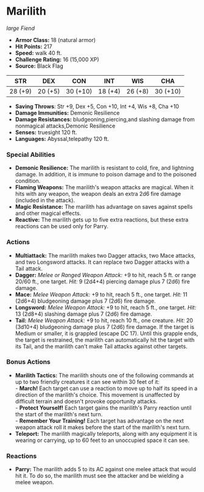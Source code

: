 # Marilith

*large* *Fiend*

- **Armor Class:** 18 (natural armor)
- **Hit Points:** 217 
- **Speed:** walk 40 ft.
- **Challenge Rating:** 16 (15,000 XP)
- **Source:** Black Flag

| STR | DEX | CON | INT | WIS | CHA |
| --- | --- | --- | --- | --- | --- |
| 28 (+9) | 20 (+5) | 30 (+10) | 18 (+4) | 26 (+8) | 30 (+10) |

- **Saving Throws**: Str +9, Dex +5, Con +10, Int +4, Wis +8, Cha +10
- **Damage Immunities:** Demonic Resilience
- **Damage Resistances:** bludgeoning,piercing,and slashing damage from nonmagical attacks,Demonic Resilience
- **Senses:** truesight 120 ft.
- **Languages:** Abyssal,telepathy 120 ft.

### Special Abilities

- **Demonic Resilience:** The marilith is resistant to cold, fire, and lightning damage. In addition, it is immune to poison damage and to the poisoned condition.
- **Flaming Weapons:** The marilith's weapon attacks are magical. When it hits with any weapon, the weapon deals an extra 2d6 fire damage (included in the attack).
- **Magic Resistance:** The marilith has advantage on saves against spells and other magical effects.
- **Reactive:** The marilith gets up to five extra reactions, but these extra reactions can be used only for Parry.

### Actions

- **Multiattack:** The marilith makes two Dagger attacks, two Mace attacks, and two Longsword attacks. It can replace two Dagger attacks with a Tail attack.
- **Dagger:** _Melee or Ranged Weapon Attack:_ +9 to hit, reach 5 ft. or range 20/60 ft., one target. _Hit:_ 9 (2d4+4) piercing damage plus 7 (2d6) fire damage.
- **Mace:** _Melee Weapon Attack:_ +9 to hit, reach 5 ft., one target. _Hit:_ 11 (2d6+4) bludgeoning damage plus 7 (2d6) fire damage.
- **Longsword:** _Melee Weapon Attack:_ +9 to hit, reach 5 ft., one target. _Hit:_ 13 (2d8+4) slashing damage plus 7 (2d6) fire damage.
- **Tail:** _Melee Weapon Attack:_ +9 to hit, reach 10 ft., one creature. _Hit:_ 20 (3d10+4) bludgeoning damage plus 7 (2d6) fire damage. If the target is Medium or smaller, it is grappled (escape DC 17). Until this grapple ends, the target is restrained, the marilith can automatically hit the target with its Tail, and the marilith can't make Tail attacks against other targets.

### Bonus Actions

- **Marilith Tactics:** The marilith shouts one of the following commands at up to two friendly creatures it can see within 30 feet of it:<br>- **March!** Each target can use a reaction to move up to half its speed in a direction of the marilith's choice. This movement is unaffected by difficult terrain and doesn't provoke opportunity attacks.<br>- **Protect Yourself!** Each target gains the marilith's Parry reaction until the start of the marilith's next turn.<br>- **Remember Your Training!** Each target has advantage on the next weapon attack roll it makes before the start of the marilith's next turn.
- **Teleport:** The marilith magically teleports, along with any equipment it is wearing or carrying, up to 60 feet to an unoccupied space it can see.

### Reactions

- **Parry:** The marilith adds 5 to its AC against one melee attack that would hit it. To do so, the marilith must see the attacker and be wielding a melee weapon.

